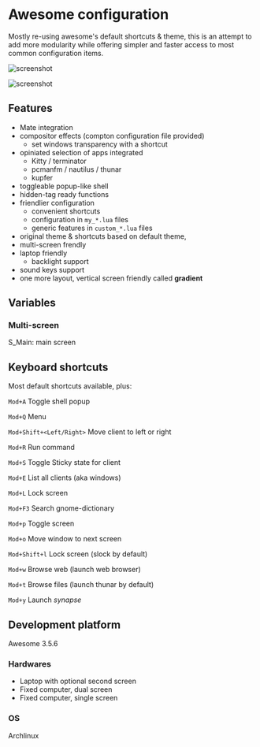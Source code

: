 # Awesome configuration

Mostly re-using awesome's default shortcuts & theme, this is an attempt to add more modularity
while offering simpler and faster access to most common configuration items.

![screenshot](../../raw/master/shot1.jpg)

![screenshot](../../raw/master/shot2.jpg)

## Features

- Mate integration
- compositor effects (compton configuration file provided)
    - set windows transparency with a shortcut
- opiniated selection of apps integrated
    - Kitty / terminator
    - pcmanfm / nautilus / thunar
    - kupfer
- toggleable popup-like shell
- hidden-tag ready functions
- friendlier configuration
    - convenient shortcuts
    - configuration in `my_*.lua` files
    - generic features in `custom_*.lua` files
- original theme & shortcuts based on default theme,
- multi-screen frendly
- laptop friendly
    - backlight support
- sound keys support
- one more layout, vertical screen friendly called **gradient**

## Variables

### Multi-screen

S_Main: main screen

## Keyboard shortcuts

Most default shortcuts available, plus:

`Mod+A`
    Toggle shell popup

`Mod+Q`
    Menu

`Mod+Shift+<Left/Right>`
    Move client to left or right

`Mod+R`
    Run command    

`Mod+S`
    Toggle Sticky state for client

`Mod+E`
    List all clients (aka windows)

`Mod+L`
    Lock screen

`Mod+F3`
    Search gnome-dictionary

`Mod+p`
    Toggle screen

`Mod+o`
    Move window to next screen

`Mod+Shift+l`
    Lock screen (slock by default)

`Mod+w`
    Browse web (launch web browser)

`Mod+t`
    Browse files (launch thunar by default)

`Mod+y`
    Launch *synapse*

## Development platform

Awesome 3.5.6

### Hardwares

- Laptop with optional second screen
- Fixed computer, dual screen
- Fixed computer, single screen

### OS

Archlinux

